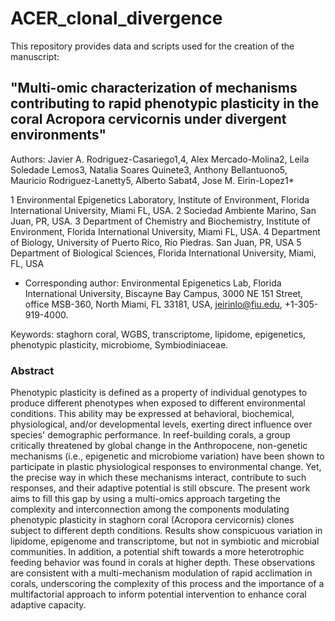 # ACER_clonal_divergence
 This repository provides data and scripts used for the creation of the manuscript: 
## "Multi-omic characterization of mechanisms contributing to rapid phenotypic plasticity in the coral Acropora cervicornis under divergent environments"

Authors: Javier A. Rodriguez-Casariego1,4, Alex Mercado-Molina2, Leila Soledade Lemos3, 
Natalia Soares Quinete3, Anthony Bellantuono5, Mauricio Rodriguez-Lanetty5, Alberto Sabat4, 
Jose M. Eirin-Lopez1* 

 1 Environmental Epigenetics Laboratory, Institute of Environment, Florida International 
   University, Miami FL, USA. 
 2 Sociedad Ambiente Marino, San Juan, PR, USA. 
 3 Department of Chemistry and Biochemistry, Institute of Environment, Florida International
   University, Miami FL, USA. 
 4 Department of Biology, University of Puerto Rico, Río Piedras. San Juan, PR, USA
 5 Department of Biological Sciences, Florida International University, Miami, FL, USA

*   Corresponding   author:   Environmental   Epigenetics   Lab,   Florida   International   University,
Biscayne Bay Campus, 3000 NE 151 Street, office MSB-360, North Miami, FL 33181, USA,
jeirinlo@fiu.edu, +1-305-919-4000.
 
Keywords: staghorn coral, WGBS, transcriptome, lipidome, epigenetics, phenotypic plasticity, 
microbiome, Symbiodiniaceae. 

### Abstract
Phenotypic plasticity is defined as a property of individual genotypes to produce different
phenotypes when exposed to different environmental conditions. This ability may be expressed
at behavioral, biochemical, physiological, and/or developmental levels, exerting direct influence
over species' demographic performance. In reef-building corals, a group critically threatened by
global change in the Anthropocene, non-genetic mechanisms (i.e., epigenetic and microbiome
variation) have been shown to participate in plastic physiological responses to environmental
change. Yet, the precise way in which these mechanisms interact, contribute to such responses,
and their adaptive potential is still obscure. The present work aims to fill this gap by using a
multi-omics approach targeting the complexity and interconnection among the components
modulating phenotypic plasticity in staghorn coral (Acropora cervicornis) clones subject to
different depth conditions. Results show conspicuous variation in lipidome, epigenome and
transcriptome, but not in symbiotic and microbial communities. In addition, a potential shift
towards a more heterotrophic feeding behavior was found in corals at higher depth. These
observations are consistent with a multi-mechanism modulation of rapid acclimation in corals,
underscoring the complexity of this process and the importance of a multifactorial approach to
inform potential intervention to enhance coral adaptive capacity.
